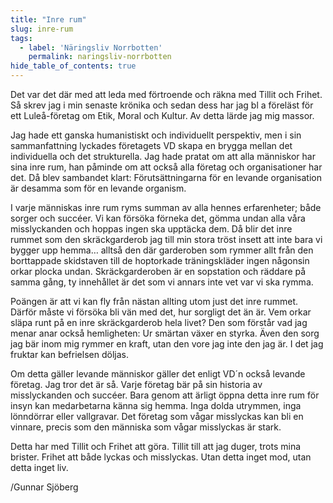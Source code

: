 ```yaml
---
title: "Inre rum"
slug: inre-rum
tags:
  - label: 'Näringsliv Norrbotten'
    permalink: naringsliv-norrbotten
hide_table_of_contents: true
---
```

Det var det där med att leda med förtroende och räkna med Tillit och Frihet. Så skrev jag i min senaste krönika och sedan dess har jag bl a föreläst för ett Luleå-företag om Etik, Moral och Kultur. Av detta lärde jag mig massor. 

<!--truncate-->

Jag hade ett ganska humanistiskt och individuellt perspektiv, men i sin sammanfattning lyckades företagets VD skapa en brygga mellan det individuella och det strukturella. Jag hade pratat om att alla människor har sina inre rum, han påminde om att också alla företag och organisationer har det. Då blev sambandet klart: Förutsättningarna för en levande organisation är desamma som för en levande organism. 

I varje människas inre rum ryms summan av alla hennes erfarenheter; både sorger och succéer. Vi kan försöka förneka det, gömma undan alla våra misslyckanden och hoppas ingen ska upptäcka dem. Då blir det inre rummet som den skräckgarderob jag till min stora tröst insett att inte bara vi bygger upp hemma… alltså den där garderoben som rymmer allt från den borttappade skidstaven till de hoptorkade träningskläder ingen någonsin orkar plocka undan. Skräckgarderoben är en sopstation och räddare på samma gång, ty innehållet är det som vi annars inte vet var vi ska rymma.

Poängen är att vi kan fly från nästan allting utom just det inre rummet. Därför måste vi försöka bli vän med det, hur sorgligt det än är. Vem orkar släpa runt på en inre skräckgarderob hela livet? Den som förstår vad jag menar anar också hemligheten: Ur smärtan växer en styrka. Även den sorg jag bär inom mig rymmer en kraft, utan den vore jag inte den jag är. I det jag fruktar kan befrielsen döljas.

Om detta gäller levande människor gäller det enligt VD´n också levande företag. Jag tror det är så. Varje företag bär på sin historia av misslyckanden och succéer. Bara genom att ärligt öppna detta inre rum för insyn kan medarbetarna känna sig hemma. Inga dolda utrymmen, inga lönndörrar eller vallgravar. Det företag som vågar misslyckas kan bli en vinnare, precis som den människa som vågar misslyckas är stark.

Detta har med Tillit och Frihet att göra. Tillit till att jag duger, trots mina brister. Frihet att både lyckas och misslyckas. Utan detta inget mod, utan detta inget liv.

/Gunnar Sjöberg
